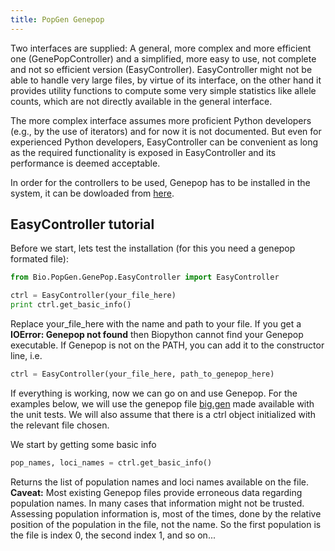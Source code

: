 ```yaml
---
title: PopGen Genepop
---
```


Two interfaces are supplied: A general, more complex and more efficient
one (GenePopController) and a simplified, more easy to use, not complete
and not so efficient version (EasyController). EasyController might not
be able to handle very large files, by virtue of its interface, on the
other hand it provides utility functions to compute some very simple
statistics like allele counts, which are not directly available in the
general interface.

The more complex interface assumes more proficient Python developers
(e.g., by the use of iterators) and for now it is not documented. But
even for experienced Python developers, EasyController can be convenient
as long as the required functionality is exposed in EasyController and
its performance is deemed acceptable.

In order for the controllers to be used, Genepop has to be installed in
the system, it can be dowloaded from
[here](http://kimura.univ-montp2.fr/~rousset/Genepop.htm).

EasyController tutorial
-----------------------

Before we start, lets test the installation (for this you need a genepop
formated file):

``` Python
from Bio.PopGen.GenePop.EasyController import EasyController

ctrl = EasyController(your_file_here)
print ctrl.get_basic_info()
```

Replace your\_file\_here with the name and path to your file. If you get
a **IOError: Genepop not found** then Biopython cannot find your Genepop
executable. If Genepop is not on the PATH, you can add it to the
constructor line, i.e.

``` Python
ctrl = EasyController(your_file_here, path_to_genepop_here)
```

If everything is working, now we can go on and use Genepop. For the
examples below, we will use the genepop file
[big.gen](http://biopython.open-bio.org/SRC/biopython/Tests/PopGen/big.gen)
made available with the unit tests. We will also assume that there is a
ctrl object initialized with the relevant file chosen.

We start by getting some basic info

``` Python
pop_names, loci_names = ctrl.get_basic_info()
```

Returns the list of population names and loci names available on the
file. **Caveat:** Most existing Genepop files provide erroneous data
regarding population names. In many cases that information might not be
trusted. Assessing population information is, most of the times, done by
the relative position of the population in the file, not the name. So
the first population is the file is index 0, the second index 1, and so
on...
